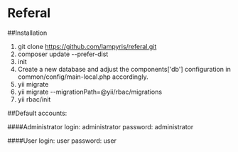 Referal
=======

##Installation

1. git clone https://github.com/lampyris/referal.git
2. composer update --prefer-dist
3. init
5. Create a new database and adjust the components['db'] configuration in common/config/main-local.php accordingly.
6. yii migrate
7. yii migrate --migrationPath=@yii/rbac/migrations
8. yii rbac/init

##Default accounts:

####Administrator
   login: administrator
   password: administrator

####User
   login: user
   password: user
